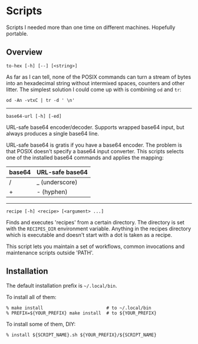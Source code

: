 Scripts
=======

Scripts I needed more than one time on different machines.
Hopefully portable.

Overview
--------

    to-hex [-h] [--] [<string>]

As far as I can tell, none of the POSIX commands can turn a stream of
bytes into an hexadecimal string without intermixed spaces, counters
and other litter.
The simplest solution I could come up with is combining `od` and `tr`:

    od -An -vtxC | tr -d ' \n'

------------------------------------------------------------------------

    base64-url [-h] [-ed]

URL-safe base64 encoder/decoder. Supports wrapped base64 input,
but always produces a single base64 line.

URL-safe base64 is gratis if you have a base64 encoder.
The problem is that POSIX doesn't specify a base64 input converter.
This scripts selects one of the installed base64 commands and applies
the mapping:

  | base64 | URL-safe base64 |
  |--------|-----------------|
  | /      | _ (underscore)  |
  | +      | - (hyphen)      |

------------------------------------------------------------------------

    recipe [-h] <recipe> [<argument> ...]

Finds and executes 'recipes' from a certain directory. The directory
is set with the `RECIPES_DIR` environment variable. Anything in the
recipes directory which is executable and doesn't start with a dot
is taken as a recipe.

This script lets you maintain a set of workflows, common invocations
and maintenance scripts outside 'PATH'.

Installation
------------

The default installation prefix is `~/.local/bin`.

To install all of them:

    % make install                        # to ~/.local/bin
    % PREFIX=${YOUR_PREFIX} make install  # to ${YOUR_PREFIX}

To install some of them, DIY:

    % install ${SCRIPT_NAME}.sh ${YOUR_PREFIX}/${SCRIPT_NAME}
